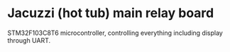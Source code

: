 
Jacuzzi (hot tub) main relay board
===================

STM32F103C8T6 microcontroller, controlling everything including display through UART.
